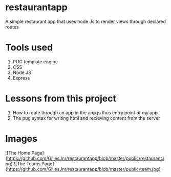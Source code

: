 # restaurantapp
A simple restaurant app that uses node Js to render views through declared routes

# Tools used
 1. PUG template engine
 2. CSS
 3. Node JS
 4. Express


# Lessons from this project
  1. How to route through an app in the app.js thus entry point of my app
  2. The pug syntax for writing html and recieving content from the server
  
# Images 
![The Home Page]{https://github.com/GillesJnr/restaurantapp/blob/master/public/restaurant.jpg}
![The Teams Page]{https://github.com/GillesJnr/restaurantapp/blob/master/public/team.jpg}
